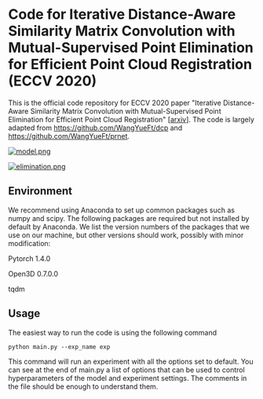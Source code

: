 # Code for Iterative Distance-Aware Similarity Matrix Convolution with Mutual-Supervised Point Elimination for Efficient Point Cloud Registration (ECCV 2020)
This is the official code repository for ECCV 2020 paper "Iterative Distance-Aware Similarity Matrix Convolution with Mutual-Supervised Point Elimination for Efficient Point Cloud Registration" [[arxiv](https://arxiv.org/abs/1910.10328)]. The code is largely adapted from https://github.com/WangYueFt/dcp and https://github.com/WangYueFt/prnet.

[![model.png](https://s7.gifyu.com/images/model.png)](https://gifyu.com/image/WkbF)

[![elimination.png](https://s7.gifyu.com/images/elimination.png)](https://gifyu.com/image/WkbY)

## Environment
We recommend using Anaconda to set up common packages such as numpy and scipy. The following packages are required but not installed by default by Anaconda. We list the version numbers of the packages that we use on our machine, but other versions should work, possibly with minor modification:

Pytorch 1.4.0

Open3D 0.7.0.0

tqdm

## Usage
The easiest way to run the code is using the following command
```
python main.py --exp_name exp
```
This command will run an experiment with all the options set to default. You can see at the end of main.py a list of options that can be used to control hyperparameters of the model and experiment settings. The comments in the file should be enough to understand them.
